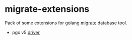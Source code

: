 # migrate-extensions

Pack of some extensions for golang [migrate](https://github.com/golang-migrate/migrate) 
database tool.

- pgx v5 [driver](database/pgx/v5/README.md)
